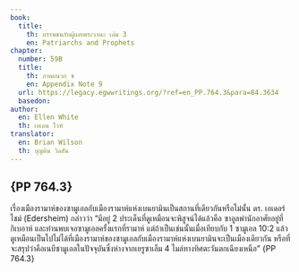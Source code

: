 ```yaml
---
book:
  title:
    th: บรรพชนกับผู้เผยพระวจนะ เล่ม 3
    en: Patriarchs and Prophets
chapter:
  number: 59B
  title:
    th: ภาคผนวก ซ
    en: Appendix Note 9
  url: https://legacy.egwwritings.org/?ref=en_PP.764.3&para=84.3634
  basedon:
author:
  en: Ellen White
  th: เอเลน ไวท์
translator:
  en: Brian Wilson
  th: บุญต้น วิลสัน
---
```

<!--
Appendix Schedule
1 = ก
2 = ข
3 = ค
4 = ฆ
5 = ง
6 = จ
7 = ฉ
8 = ช
9 = ซ
10 = ฌ
-->

## {PP 764.3}

เรื่องเมืองรามาห์ของซามูเอลกับเมืองรามาห์แห่งเบนยามินเป็นสถานที่เดียวกันหรือไม่นั้น ดร. เอเดอร์ไชม์ (Edersheim) กล่าวว่า “มีอยู่ 2 ประเด็นที่ดูเหมือนจะพิสูจน์ได้แล้วคือ ซาอูลพำนักอาศัยอยู่ที่กิเบอาห์ และท่านพบเจอซามูเอลครั้งแรกที่รามาห์ แต่ถ้าเป็นเช่นนั้นเมื่อเทียบกับ 1 ซามูเอล 10:2 แล้ว ดูเหมือนเป็นไปไม่ได้ที่เมืองรามาห์ของซามูเอลกับเมืองรามาห์แห่งเบนยามินจะเป็นเมืองเดียวกัน หรือที่จะสรุปว่าคือเนบีซามูเอลในปัจจุบันซึ่งห่างจากเยรูซาเล็ม 4 ไมล์ทางทิศตะวันตกเฉียงเหนือ” {PP 764.3}
